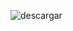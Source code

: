 ![descargar](https://github.com/EdsonRSC/hello-git/assets/155033634/b5e910f7-ddf8-48ed-9b55-3a1a3056643c)
